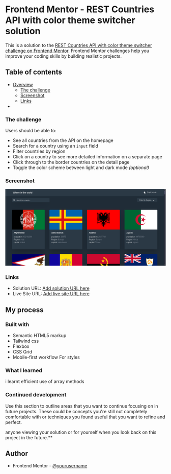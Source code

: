 # Frontend Mentor - REST Countries API with color theme switcher solution

This is a solution to the [REST Countries API with color theme switcher challenge on Frontend Mentor](https://www.frontendmentor.io/challenges/rest-countries-api-with-color-theme-switcher-5cacc469fec04111f7b848ca). Frontend Mentor challenges help you improve your coding skills by building realistic projects. 

## Table of contents

- [Overview](#overview)
  - [The challenge](#the-challenge)
  - [Screenshot](#screenshot)
  - [Links](#links)
- 


### The challenge

Users should be able to:

- See all countries from the API on the homepage
- Search for a country using an `input` field
- Filter countries by region
- Click on a country to see more detailed information on a separate page
- Click through to the border countries on the detail page
- Toggle the color scheme between light and dark mode *(optional)*

### Screenshot

![](./src/asset/image.png)



### Links

- Solution URL: [Add solution URL here](https://github.com/bos-code/rest-countries-api-with-color-theme-switcher)
- Live Site URL: [Add live site URL here](https://rest-countries-api-with-color-theme-switcher-pi-six.vercel.app/)

## My process

### Built with

- Semantic HTML5 markup
- Tailwind css
- Flexbox
- CSS Grid
- Mobile-first workflow
For styles

### What I learned
i learnt efficient use of array methods





### Continued development

Use this section to outline areas that you want to continue focusing on in future projects. These could be concepts you're still not completely comfortable with or techniques you found useful that you want to refine and perfect.

anyone viewing your solution or for yourself when you look back on this project in the future.**

## Author

- Frontend Mentor - [@yourusername](https://www.frontendmentor.io/profile/bos-code)


